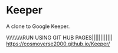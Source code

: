 # Keeper
A clone to Google Keeper.
 
 \\\\\\\\\\\\\\\\\\\RUN USING GIT HUB PAGES||||||||||||
https://cosmoverse2000.github.io/Keeper/

